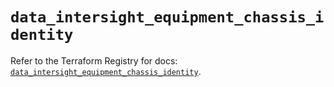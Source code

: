 # `data_intersight_equipment_chassis_identity`

Refer to the Terraform Registry for docs: [`data_intersight_equipment_chassis_identity`](https://registry.terraform.io/providers/ciscodevnet/intersight/1.0.71/docs/data-sources/equipment_chassis_identity).
